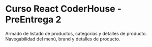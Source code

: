 # Curso React CoderHouse - PreEntrega 2

Armado de listado de productos, categorías y detalles de producto.
Navegabilidad del menú, brand y detalles de producto.